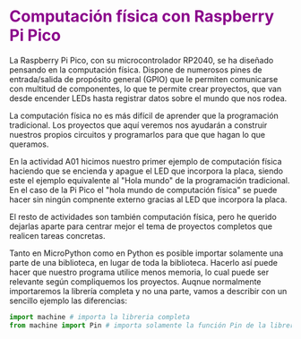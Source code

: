 # <FONT COLOR=#8B008B>Computación física con Raspberry Pi Pico</font>
La Raspberry Pi Pico, con su microcontrolador RP2040, se ha diseñado pensando en la computación física. Dispone de numerosos pines de entrada/salida de propósito general (GPIO) que le permiten comunicarse con multitud de componentes, lo que te permite crear proyectos, que van desde encender LEDs hasta registrar datos sobre el mundo que nos rodea.

La computación física no es más difícil de aprender que la programación tradicional. Los proyectos que aquí veremos nos ayudarán a construir nuestros propios circuitos y programarlos para que que hagan lo que queramos.

En la actividad A01 hicimos nuestro primer ejemplo de computación física haciendo que se encienda y apague el LED que incorpora la placa, siendo este el ejemplo equivalente al "Hola mundo" de la programación tradicional. En el caso de la Pi Pico el "hola mundo de computación física" se puede hacer sin ningún compnente externo gracias al LED que incorpora la placa.

El resto de actividades son también computación física, pero he querido dejarlas aparte para centrar mejor el tema de proyectos completos que realicen tareas concretas.

Tanto en MicroPython como en Python es posible importar solamente una parte de una biblioteca, en lugar de toda la biblioteca. Hacerlo así puede hacer que nuestro programa utilice menos memoria, lo cual puede ser relevante según compliquemos los proyectos. Auqnue normalmente importaremos la librería completa y no una parte, vamos a describir con un sencillo ejemplo las diferencias:

~~~py
import machine # importa la libreria completa
from machine import Pin # importa solamente la función Pin de la libreria
~~~
